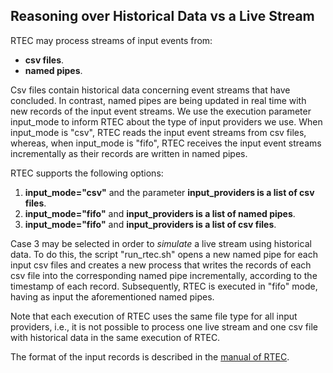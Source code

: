 ## Reasoning over Historical Data vs a Live Stream

RTEC may process streams of input events from: 
- **csv files**.
- **named pipes**.

Csv files contain historical data concerning event streams that have concluded. In contrast, named pipes are being updated in real time with new records of the input event streams. We use the execution parameter input_mode to inform RTEC about the type of input providers we use. When input_mode is "csv", RTEC reads the input event streams from csv files, whereas, when input_mode is "fifo", RTEC receives the input event streams incrementally as their records are written in named pipes.

RTEC supports the following options:

1. **input_mode="csv"** and the parameter **input_providers is a list of csv files**.
2. **input_mode="fifo"** and **input_providers is a list of named pipes**.
3. **input_mode="fifo"** and **input_providers is a list of csv files**.

Case 3 may be selected in order to *simulate* a live stream using historical data. To do this, the script "run_rtec.sh" opens a new named pipe for each input csv files and creates a new process that writes the records of each csv file into the corresponding named pipe incrementally, according to the timestamp of each record. Subsequently, RTEC is executed in "fifo" mode, having as input the aforementioned named pipes.

Note that each execution of RTEC uses the same file type for all input providers, i.e., it is not possible to process one live stream and one csv file with historical data in the same execution of RTEC. 

The format of the input records is described in the [manual of RTEC](../RTEC_manual.pdf).

